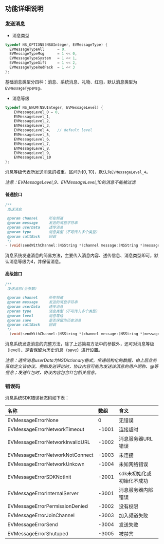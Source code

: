 ## 功能详细说明
### 发送消息
* 消息类型

```objective-c
typedef NS_OPTIONS(NSUInteger, EVMessageType) {
  EVMessageTypeAll      = 0,
  EVMessageTypeMsg      = 1 << 0,
  EVMessageTypeSystem   = 1 << 1,
  EVMessageTypeGift     = 1 << 2,
  EVMessageTypeRedPack  = 1 << 3
};
```

基础消息类型分四种：消息、系统消息、礼物、红包，默认消息类型为`EVMessageTypeMsg`。

* 消息等级

```objective-c
typedef NS_ENUM(NSUInteger, EVMessageLevel) {
    EVMessageLevel_0 = 0,
    EVMessageLevel_1,
    EVMessageLevel_2,
    EVMessageLevel_3,
    EVMessageLevel_4,   // default level
    EVMessageLevel_5,
    EVMessageLevel_6,
    EVMessageLevel_7,
    EVMessageLevel_8,
    EVMessageLevel_9,
    EVMessageLevel_10
};
```

消息等级代表所发送消息的权重，区间为[0, 10]，默认为`EVMessageLevel_4`。

*注意：EVMessageLevel_9、EVMessageLevel_10的消息不能被过滤*

#### 普通接口

```objective-c
/**
 发送消息

 @param channel     所在频道
 @param message     发送的消息字符串
 @param userData    透传消息
 @param type        消息类型（不可传入多个类型）
 @param callBack    回调
 */
- (void)sendWithChannel:(NSString *)channel message:(NSString *)message userData:(NSDictionary *)userData type:(EVMessageType)type result:(EVMessageCallBack)callBack;
```
消息系统发送消息的简易方法，主要传入消息内容、透传信息、消息类型即可，默认消息等级为4，并保留消息。

#### 高级接口

```objective-c
/**
 发送消息(全参数)

 @param channel     所在频道
 @param message     发送的消息字符串
 @param userData    透传消息
 @param type        消息类型（不可传入多个类型）
 @param level       消息等级
 @param save        是否保留为历史消息
 @param callBack    回调
 */
- (void)sendWithChannel:(NSString *)channel message:(NSString *)message userData:(NSDictionary *)userData type:(EVMessageType)type level:(EVMessageLevel)level save:(BOOL)save result:(EVMessageCallBack)callBack;
```
消息系统发送消息的完整方法，除了上述简易方法中的参数外，还可对消息等级（level）、是否保留为历史消息（save）进行设置。

*注意：透传消息userData为NSDictionary格式，传递结构化的数据，由上层业务系统定义该协议。例如发送评论时，协议内容可能为发送该消息的用户昵称、@等信息；发送红包时，协议内容包含红包相关信息。*

### 错误码
消息系统SDK错误状态码如下表：

| 名称 | 数组 | 含义 |
|:--|:--|:--|
| EVMessageErrorNone | 0 | 无错误 |
| EVMessageErrorNetworkTimeout | -1001 | 连接超时 |
| EVMessageErrorNetworkInvalidURL | -1002 | 消息服务器URL错误 |
| EVMessageErrorNetworkNotConnect | -1003 | 未连接 |
| EVMessageErrorNetworkUnkown | -1004 | 未知网络错误 |
| EVMessageErrorSDKNotInit | -2001 | sdk未初始化或初始化不成功 |
| EVMessageErrorInternalServer | -3001 | 消息服务器内部错误 |
| EVMessageErrorPermissionDenied | -3002 | 没有权限 | 
| EVMessageErrorJoinChannel | -3003 | 加入频道失败 |
| EVMessageErrorSend | -3004 | 发送失败 |
| EVMessageErrorShutuped | -3005 | 被禁言 |


